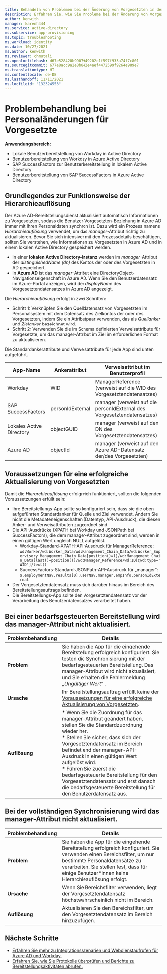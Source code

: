 ```yaml
---
title: Behandeln von Problemen bei der Änderung von Vorgesetzten in der Personalbereitstellung
description: Erfahren Sie, wie Sie Probleme bei der Änderung von Vorgesetzten in der Personalbereitstellung behandeln.
author: kenwith
manager: karenh444
ms.service: active-directory
ms.subservice: app-provisioning
ms.topic: troubleshooting
ms.workload: identity
ms.date: 10/27/2021
ms.author: kenwith
ms.reviewer: chmutali
ms.openlocfilehash: d67e528420b9907949202c1f597f933a74f7c801
ms.sourcegitcommit: 677e8acc9a2e8b842e4aef4472599f9264e989e7
ms.translationtype: HT
ms.contentlocale: de-DE
ms.lasthandoff: 11/11/2021
ms.locfileid: "132324553"
---
```

# <a name="troubleshoot-hr-manager-update-issues"></a>Problembehandlung bei Personaländerungen für Vorgesetzte

**Anwendungsbereich:**
* Lokale Benutzerbereitstellung von Workday in Active Directory
* Benutzerbereitstellung von Workday in Azure Active Directory
* SAP SuccessFactors zur Benutzerbereitstellung in lokalem Active Directory
* Benutzerbereitstellung von SAP SuccessFactors in Azure Active Directory

## <a name="understanding-how-manager-reference-resolution-works"></a>Grundlegendes zur Funktionsweise der Hierarchieauflösung
Der Azure AD-Bereitstellungsdienst aktualisiert automatisch Informationen zu Vorgesetzten, sodass die Benutzer-Vorgesetzten-Beziehung in Azure AD immer mit Ihren Personaldaten synchron ist. Dazu wird ein Prozess namens *Hierarchieauflösung* verwendet, um das *manager*-Attribut richtig zu aktualisieren. Bevor Sie sich intensiver mit den Prozessdetails beschäftigen, sollten Sie verstehen, wie Informationen zu Vorgesetzten in Azure AD und in einem lokalen Active Directory gespeichert werden. 

* In einer **lokalen Active Directory-Instanz** werden im *manager*-Attribut der *distinguishedName (dn)* des Kontos der oder des Vorgesetzten in AD gespeichert. 
* In **Azure AD** ist das *manager*-Attribut eine DirectoryObject-Navigationseigenschaft in Azure AD. Wenn Sie den Benutzerdatensatz im Azure-Portal anzeigen, wird der *displayName* des Vorgesetztendatensatzes in Azure AD angezeigt. 

Die *Hierarchieauflösung* erfolgt in zwei Schritten: 
* Schritt 1: Verknüpfen Sie den Quelldatensatz von Vorgesetzten im Personalsystem mit dem Datensatz des Zielkontos der oder des Vorgesetzten, indem Sie ein Attributpaar verwenden, das als *Quellanker* und *Zielanker* bezeichnet wird. 
* Schritt 2: Verwenden Sie die im Schema definierten Verweisattribute für Vorgesetzte, um das manager-Attribut im Ziel im erforderlichen Format zu aktualisieren. 

Die Standardankerattribute und Verweisattribute für jede App sind unten aufgeführt. 

| App-Name | Ankerattribut | Verweisattribut im Benutzerprofil | 
|--|--|--| 
| Workday | WID | ManagerReference (verweist auf die WID des Vorgesetztendatensatzes) |
| SAP SuccessFactors | personIdExternal | manager (verweist auf die personIdExternal des Vorgesetztendatensatzes) |
| Lokales Active Directory | objectGUID | manager (verweist auf den DN des Vorgesetztendatensatzes) |
| Azure AD | objectId | manager (verweist auf den Azure AD-Datensatz der/des Vorgesetzten) |

## <a name="prerequisites-for-successful-manager-update"></a>Voraussetzungen für eine erfolgreiche Aktualisierung von Vorgesetzten
Damit die *Hierarchieauflösung* erfolgreich funktioniert, sollten die folgenden Voraussetzungen erfüllt sein: 
* Ihre Bereitstellungs-App sollte so konfiguriert sein, dass sie die oben aufgeführten Standardanker für Quelle und Ziel verwendet. Ändern Sie nicht die Metadateneigenschaften (Datentyp, API-Ausdruck), die diesen Anker- und Verweisattributen zugeordnet sind. 
* Die API-Ausdrücke (XPATH bei Workday und JSONPath bei SuccessFactors), die dem manager-Attribut zugeordnet sind, werden in einen gültigen Wert ungleich NULL aufgelöst. 
   * Workday-Standard-XPATH-API-Ausdruck für ManagerReference: `wd:Worker/wd:Worker_Data/wd:Management_Chain_Data/wd:Worker_Supervisory_Management_Chain_Data[position()=1]/wd:Management_Chain_Data[last()=position()]/wd:Manager_Reference/wd:ID[@wd:type='WID']/text()`
   * SuccessFactors-Standard-JSONPath-API-Ausdruck für „manager“: `$.employmentNav.results[0].userNav.manager.empInfo.personIdExternal`
* Der Vorgesetztendatensatz muss sich darüber hinaus im Bereich des Bereitstellungsauftrags befinden. 
* Die Bereitstellungs-App sollte den Vorgesetztendatensatz vor der Verarbeitung des Benutzerdatensatzes verarbeitet haben. 

## <a name="provision-on-demand-does-not-update-manager-attribute"></a>Bei einer bedarfsgesteuerten Bereitstellung wird das manager-Attribut nicht aktualisiert.
| Problembehandlung | Details |
|--|--|
| **Problem** | Sie haben die App für die eingehende Bereitstellung erfolgreich konfiguriert. Sie testen die Synchronisierung mit der bedarfsgesteuerten Bereitstellung. Das manager-Attribut wird nicht aktualisiert, und Sie erhalten die Fehlermeldung *„Ungültiger Wert“* .  |
| **Ursache** | Ihr Bereitstellungsauftrag erfüllt keine der [Voraussetzungen für eine erfolgreiche Aktualisierung von Vorgesetzten](#prerequisites-for-successful-manager-update).  |
| **Auflösung** | * Wenn Sie die Zuordnung für das manager-Attribut geändert haben, stellen Sie die Standardzuordnung wieder her. <br> * Stellen Sie sicher, dass sich der Vorgesetztendatensatz im Bereich befindet und der manager-API-Ausdruck in einen gültigen Wert aufgelöst wird. <br> * Führen Sie zuerst die bedarfsgesteuerte Bereitstellung für den Vorgesetztendatensatz und erst danach die bedarfsgesteuerte Bereitstellung für den Benutzerdatensatz aus.  |

## <a name="full-sync-does-not-update-manager-attribute"></a>Bei der vollständigen Synchronisierung wird das manager-Attribut nicht aktualisiert.
| Problembehandlung | Details |
|--|--|
| **Problem** | Sie haben die App für die eingehende Bereitstellung erfolgreich konfiguriert. Sie verwenden einen Bereichsfilter, um nur bestimmte Personaldatensätze zu verarbeiten. Sie stellen fest, dass für einige Benutzer*innen keine Hierarchieauflösung erfolgt.  |
| **Ursache** | Wenn Sie Bereichsfilter verwenden, liegt der Vorgesetztendatensatz höchstwahrscheinlich nicht im Bereich.  |
| **Auflösung** | Aktualisieren Sie den Bereichsfilter, um den Vorgesetztendatensatz im Bereich hinzuzufügen.  |

## <a name="next-steps"></a>Nächste Schritte

* [Erfahren Sie mehr zu Integrationsszenarien und Webdienstaufrufen für Azure AD und Workday.](workday-integration-reference.md)
* [Erfahren Sie, wie Sie Protokolle überprüfen und Berichte zu Bereitstellungsaktivitäten abrufen.](check-status-user-account-provisioning.md)
